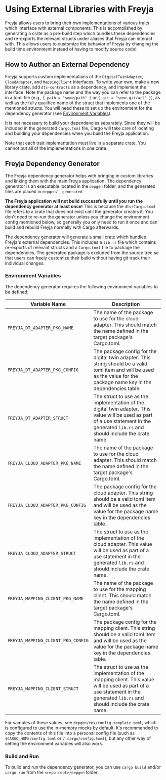 # Using External Libraries with Freyja

Freyja allows users to bring their own implementations of various traits which interface with external components. This is accomplished by generating a crate as a pre-build step which bundles these dependencies and re-exports the relevant structs under aliases that Freyja can interact with. This allows users to customize the behavior of Freyja by changing the build time environment instead of having to modify source code!

## How to Author an External Dependency

Freyja supports custom implementations of the `DigitalTwinAdapter`, `CloudAdapter`, and `MappingClient` interfaces. To write your own, make a new library crate, add `dts-contracts` as a dependency, and implement the interface. Note the package name and the way you can refer to the package in a toml file (e.g., `{ path = "some/path" }` or `{ git = "some.git/url" }`), as well as the fully qualified name of the struct that implements one of the mentioned structs. You will need these to set up the environment for the dependency generator (see [Environment Variables](#environment-variables)).

It is not necessary to build your dependencies separately. Since they will be included in the generated `Cargo.toml` file, Cargo will take care of locating and building your dependencies when you build the Freyja application.

Note that each trait implementation must live in a separate crate. You cannot put all of the implementations in one crate.

## Freyja Dependency Generator

The Freyja dependency generator helps with bringing in custom libraries and linking them with the main Freyja application. The dependency generator is an executable located in the `depgen` folder, and the generated files are placed in `depgen/__generated`.

**The Freyja application will not build successfully until you run the dependency generator at least once!** This is because the `dts/Cargo.toml` file refers to a crate that does not exist until the generator creates it. You don't need to re-run the generator unless you change the environment config mentioned below, so generally you only need to run it once and can build and rebuild Freyja normally with Cargo afterwards.

The dependency generator will generate a small crate which bundles Freyja's external dependencies. This includes a `lib.rs` file which contains re-exports of relevant structs and a `Cargo.toml` file to package the dependencies. The generated package is excluded from the source tree so that users can freely customize their build without having git track their individual changes. 

### Environment Variables

The dependency generator requires the following environment variables to be defined:

Variable Name|Description
-|-
`FREYJA_DT_ADAPTER_PKG_NAME`|The name of the package to use for the cloud adapter. This should match the name defined in the target package's Cargo.toml.
`FREYJA_DT_ADAPTER_PKG_CONFIG`|The package config for the digital twin adapter. This string should be a valid toml item and will be used as the value for the package name key in the dependencies table.
`FREYJA_DT_ADAPTER_STRUCT`|The struct to use as the implementation of the digital twin adapter. This value will be used as part of a use statement in the generated `lib.rs` and should include the crate name.
`FREYJA_CLOUD_ADAPTER_PKG_NAME`|The name of the package to use for the cloud adapter. This should match the name defined in the target package's Cargo.toml.
`FREYJA_CLOUD_ADAPTER_PKG_CONFIG`|The package config for the cloud adapter. This string should be a valid toml item and will be used as the value for the package name key in the dependencies table.
`FREYJA_CLOUD_ADAPTER_STRUCT`|The struct to use as the implementation of the cloud adapter. This value will be used as part of a use statement in the generated `lib.rs` and should include the crate name.
`FREYJA_MAPPING_CLIENT_PKG_NAME`|The name of the package to use for the mapping client. This should match the name defined in the target package's Cargo.toml.
`FREYJA_MAPPING_CLIENT_PKG_CONFIG`|The package config for the mapping client. This string should be a valid toml item and will be used as the value for the package name key in the dependencies table.
`FREYJA_MAPPING_CLIENT_STRUCT`|The struct to use as the implementation of the mapping client. This value will be used as part of a use statement in the generated `lib.rs` and should include the crate name.

For samples of these values, see `depgen/res/config.template.toml`, which is configured to use the in-memory mocks by default. It's recommended to copy the contents of this file into a personal config file (such as `$CARGO_HOME/config.toml` or `/.cargo/config.toml`), but any other way of setting the environment variables will also work.

### Build and Run

To build and run the dependency generator, you can use `cargo build` and/or `cargo run` from the `<repo-root>/depgen` folder.
